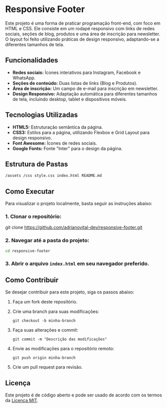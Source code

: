 # Responsive Footer

Este projeto é uma forma de praticar programação front-end, com foco em HTML e CSS. Ele consiste em um rodapé responsivo com links de redes sociais, seções de blog, produtos e uma área de inscrição para newsletter. O layout foi feito utilizando práticas de design responsivo, adaptando-se a diferentes tamanhos de tela.

## Funcionalidades

- **Redes sociais:** Ícones interativos para Instagram, Facebook e WhatsApp.
- **Seções de conteúdo:** Duas listas de links (Blog e Produtos).
- **Área de inscrição:** Um campo de e-mail para inscrição em newsletter.
- **Design Responsivo:** Adaptação automática para diferentes tamanhos de tela, incluindo desktop, tablet e dispositivos móveis.

## Tecnologias Utilizadas

- **HTML5:** Estruturação semântica da página.
- **CSS3:** Estilos para a página, utilizando Flexbox e Grid Layout para design responsivo.
- **Font Awesome:** Ícones de redes sociais.
- **Google Fonts:** Fonte "Inter" para o design da página.

## Estrutura de Pastas
```bash
/assets /css style.css index.html README.md
```

## Como Executar

Para visualizar o projeto localmente, basta seguir as instruções abaixo:

### 1. Clonar o repositório:

git clone https://github.com/adrianovital-dev/responsive-footer.git


### 2. Navegar até a pasta do projeto:

```bash
cd responsive-footer
```


### 3. Abrir o arquivo `index.html` em seu navegador preferido.

## Como Contribuir

Se desejar contribuir para este projeto, siga os passos abaixo:

1. Faça um fork deste repositório.
2. Crie uma branch para suas modificações:
    ```
    git checkout -b minha-branch
    ```
3. Faça suas alterações e commit:
    ```
    git commit -m "Descrição das modificações"
    ```
4. Envie as modificações para o repositório remoto:
    ```
    git push origin minha-branch
    ```

5. Crie um pull request para revisão.

## Licença

Este projeto é de código aberto e pode ser usado de acordo com os termos da [Licença MIT](LICENSE).
